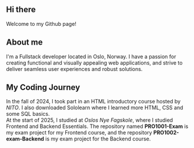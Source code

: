 ## Hi there 
Welcome to my Github page!
## About me
I'm a Fullstack developer located in Oslo, Norway. 
I have a passion for creating functional and visually appealing web applications, and strive to deliver seamless user experiences and robust solutions.
<!-- TO DO: add more details about me later -->

## My Coding Journey
In the fall of 2024, I took part in an HTML introductory course hosted by _NITO_. I also downloaded Sololearn where I learned more HTML, CSS and some SQL basics.<br/> At the start of 2025, I studied at _Oslos Nye Fagskole_, where I studied Frontend and Backend Essentials. The repository named **PRO1001-Exam** is my exam project for my Frontend course, and the repository **PRO1002-exam-Backend** is my exam project for the Backend course. 
<!--


Here are some ideas to get you started:

- 🔭 I’m currently working on ...
- 🌱 I’m currently learning ...
- 👯 I’m looking to collaborate on ...
- 🤔 I’m looking for help with ...
- 💬 Ask me about ...
- 📫 How to reach me: ...
- 😄 Pronouns: ...
- ⚡ Fun fact: ...
-->
